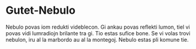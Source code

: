 # Gutet-Nebulo

Nebulo povas iom redukti videblecon. Gi ankau povas reflekti lumon, tiel vi
povas vidi lumradiojn brilante tra gi. Tio estas sufice bone. Se vi volas trovi
nebulon, iru al la marbordo au al la montegoj. Nebulo estas pli komune tie.
